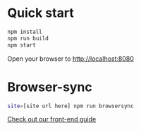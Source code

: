 # Quick start

```bash
npm install
npm run build
npm start
```

Open your browser to [http://localhost:8080](http://localhost:8080)

# Browser-sync

```bash
site=[site url here] npm run browsersync
```

[Check out our front-end guide](frontendguide.md)
